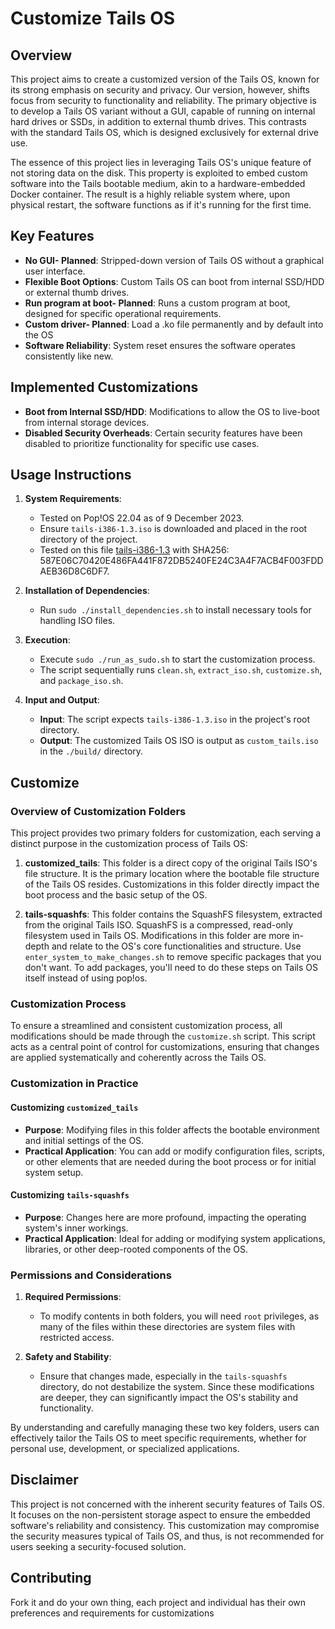 # Customize Tails OS

## Overview
This project aims to create a customized version of the Tails OS, known for its strong emphasis on security and privacy. Our version, however, shifts focus from security to functionality and reliability. The primary objective is to develop a Tails OS variant without a GUI, capable of running on internal hard drives or SSDs, in addition to external thumb drives. This contrasts with the standard Tails OS, which is designed exclusively for external drive use.

The essence of this project lies in leveraging Tails OS's unique feature of not storing data on the disk. This property is exploited to embed custom software into the Tails bootable medium, akin to a hardware-embedded Docker container. The result is a highly reliable system where, upon physical restart, the software functions as if it's running for the first time.

## Key Features
- **No GUI- Planned**: Stripped-down version of Tails OS without a graphical user interface.
- **Flexible Boot Options**: Custom Tails OS can boot from internal SSD/HDD or external thumb drives.
- **Run program at boot- Planned**: Runs a custom program at boot, designed for specific operational requirements.
- **Custom driver- Planned**: Load a .ko file permanently and by default into the OS
- **Software Reliability**: System reset ensures the software operates consistently like new.

## Implemented Customizations
- **Boot from Internal SSD/HDD**: Modifications to allow the OS to live-boot from internal storage devices.
- **Disabled Security Overheads**: Certain security features have been disabled to prioritize functionality for specific use cases.

## Usage Instructions
1. **System Requirements**:
   - Tested on Pop!OS 22.04 as of 9 December 2023.
   - Ensure `tails-i386-1.3.iso` is downloaded and placed in the root directory of the project.
   - Tested on this file [tails-i386-1.3](https://archive.org/details/tails-i386-1.3) with SHA256: 587E06C70420E486FA441F872DB5240FE24C3A4F7ACB4F003FDDAEB36D8C6DF7.

2. **Installation of Dependencies**:
   - Run `sudo ./install_dependencies.sh` to install necessary tools for handling ISO files.

3. **Execution**:
   - Execute `sudo ./run_as_sudo.sh` to start the customization process.
   - The script sequentially runs `clean.sh`, `extract_iso.sh`, `customize.sh`, and `package_iso.sh`.

4. **Input and Output**:
   - **Input**: The script expects `tails-i386-1.3.iso` in the project's root directory.
   - **Output**: The customized Tails OS ISO is output as `custom_tails.iso` in the `./build/` directory.

## Customize

### Overview of Customization Folders
This project provides two primary folders for customization, each serving a distinct purpose in the customization process of Tails OS:

1. **customized_tails**: This folder is a direct copy of the original Tails ISO's file structure. It is the primary location where the bootable file structure of the Tails OS resides. Customizations in this folder directly impact the boot process and the basic setup of the OS.

2. **tails-squashfs**: This folder contains the SquashFS filesystem, extracted from the original Tails ISO. SquashFS is a compressed, read-only filesystem used in Tails OS. Modifications in this folder are more in-depth and relate to the OS's core functionalities and structure. Use `enter_system_to_make_changes.sh` to remove specific packages that you don't want. To add packages, you'll need to do these steps on Tails OS itself instead of using pop!os.

### Customization Process
To ensure a streamlined and consistent customization process, all modifications should be made through the `customize.sh` script. This script acts as a central point of control for customizations, ensuring that changes are applied systematically and coherently across the Tails OS.

### Customization in Practice

#### Customizing `customized_tails`
- **Purpose**: Modifying files in this folder affects the bootable environment and initial settings of the OS.
- **Practical Application**: You can add or modify configuration files, scripts, or other elements that are needed during the boot process or for initial system setup.

#### Customizing `tails-squashfs`
- **Purpose**: Changes here are more profound, impacting the operating system's inner workings.
- **Practical Application**: Ideal for adding or modifying system applications, libraries, or other deep-rooted components of the OS.

### Permissions and Considerations

1. **Required Permissions**:
   - To modify contents in both folders, you will need `root` privileges, as many of the files within these directories are system files with restricted access.

2. **Safety and Stability**:
   - Ensure that changes made, especially in the `tails-squashfs` directory, do not destabilize the system. Since these modifications are deeper, they can significantly impact the OS's stability and functionality.

By understanding and carefully managing these two key folders, users can effectively tailor the Tails OS to meet specific requirements, whether for personal use, development, or specialized applications.

## Disclaimer
This project is not concerned with the inherent security features of Tails OS. It focuses on the non-persistent storage aspect to ensure the embedded software's reliability and consistency. This customization may compromise the security measures typical of Tails OS, and thus, is not recommended for users seeking a security-focused solution.

## Contributing
Fork it and do your own thing, each project and individual has their own preferences and requirements for customizations
